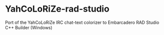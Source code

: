 # YahCoLoRiZe-rad-studio
Port of the YahCoLoRiZe IRC chat-text colorizer to Embarcadero RAD Studio C++ Builder (Windows)
